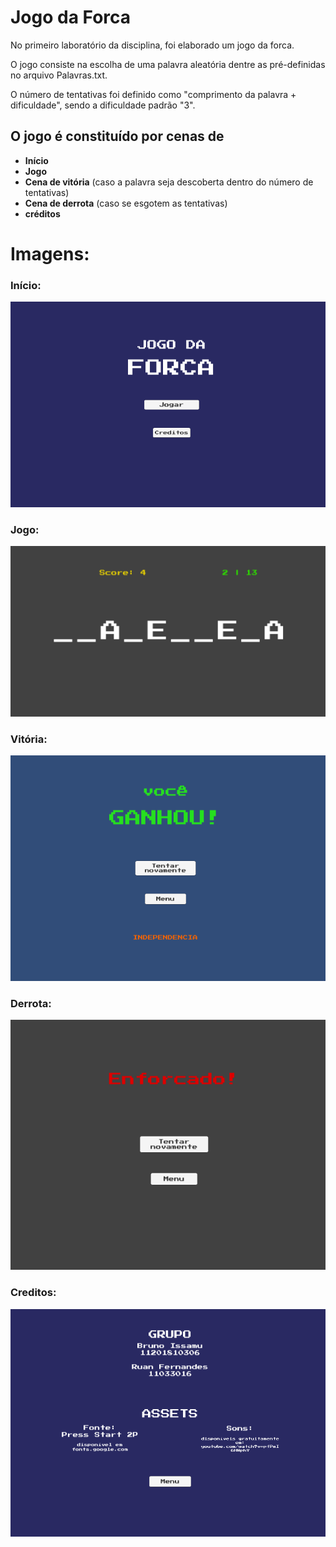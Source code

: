 # Jogo da Forca

No primeiro laboratório da disciplina, foi elaborado um jogo da forca.

O jogo consiste na escolha de uma palavra aleatória dentre as pré-definidas no arquivo Palavras.txt. 

O número de tentativas foi definido como "comprimento da palavra + dificuldade", sendo a dificuldade padrão "3".


## O jogo é constituído por cenas de
* <b>Início</b>
* <b>Jogo</b>
* <b>Cena de vitória</b> (caso a palavra seja descoberta dentro do número de tentativas)
* <b>Cena de derrota</b> (caso se esgotem as tentativas)
* <b>créditos</b>

<h1> Imagens:</h1>

### Início:
![alt text](https://github.com/ruanrf/ufabc-classes/blob/master/PBCJ/lab1-forca/Screenshots/menu.png?raw=true)


### Jogo:
![alt text](https://github.com/ruanrf/ufabc-classes/blob/master/PBCJ/lab1-forca/Screenshots/game.png?raw=true)


### Vitória:
![alt text](https://github.com/ruanrf/ufabc-classes/blob/master/PBCJ/lab1-forca/Screenshots/vitoria.png?raw=true)


### Derrota:
![alt text](https://github.com/ruanrf/ufabc-classes/blob/master/PBCJ/lab1-forca/Screenshots/enforcado.png?raw=true)


### Creditos:
![alt text](https://github.com/ruanrf/ufabc-classes/blob/master/PBCJ/lab1-forca/Screenshots/creditos.png?raw=true)
